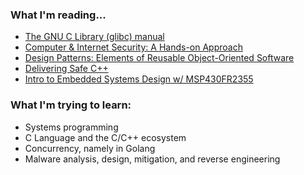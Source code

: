 ### What I'm reading...

- [The GNU C Library (glibc) manual](https://sourceware.org/glibc/manual/latest/html_mono/libc.html)
- [Computer & Internet Security: A Hands-on Approach](https://www.amazon.com/Computer-Internet-Security-Hands-Approach/dp/1733003932)
- [Design Patterns: Elements of Reusable Object-Oriented Software](https://a.co/d/03npFpQE)
- [Delivering Safe C++](https://github.com/CppCon/CppCon2023/blob/main/Presentations/Plenary_Delivering_Safe_Cpp.pdf)
- [Intro to Embedded Systems Design w/ MSP430FR2355](https://www.youtube.com/playlist?list=PL643xA3Ie_EuHoNV7AgvJXq-z1hrE8vsm)

### What I'm trying to learn:

- Systems programming
- C Language and the C/C++ ecosystem
- Concurrency, namely in Golang
- Malware analysis, design, mitigation, and reverse engineering
